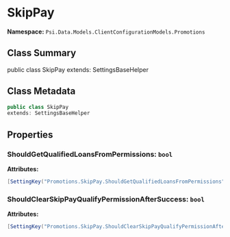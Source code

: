 # SkipPay

**Namespace:** `Psi.Data.Models.ClientConfigurationModels.Promotions`

## Class Summary

public class SkipPay
extends: SettingsBaseHelper

## Class Metadata

```typescript
public class SkipPay
extends: SettingsBaseHelper
```

## Properties

### ShouldGetQualifiedLoansFromPermissions: `bool`

**Attributes:**
```csharp
[SettingKey("Promotions.SkipPay.ShouldGetQualifiedLoansFromPermissions")]
```

### ShouldClearSkipPayQualifyPermissionAfterSuccess: `bool`

**Attributes:**
```csharp
[SettingKey("Promotions.SkipPay.ShouldClearSkipPayQualifyPermissionAfterSuccess")]
```
